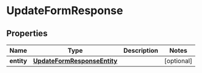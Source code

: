 

# UpdateFormResponse


## Properties

| Name | Type | Description | Notes |
|------------ | ------------- | ------------- | -------------|
|**entity** | [**UpdateFormResponseEntity**](UpdateFormResponseEntity.md) |  |  [optional] |



